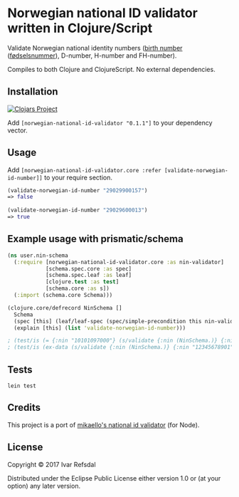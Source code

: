 # Norwegian national ID validator written in Clojure/Script

Validate Norwegian national identity numbers ([birth number](https://en.wikipedia.org/wiki/National_identification_number#Norway) ([fødselsnummer](https://no.wikipedia.org/wiki/F%C3%B8dselsnummer)), D-number, H-number and FH-number).

Compiles to both Clojure and ClojureScript. No external dependencies.

## Installation

[![Clojars Project](http://clojars.org/norwegian-national-id-validator/latest-version.svg)](http://clojars.org/norwegian-national-id-validator)

Add `[norwegian-national-id-validator "0.1.1"]` to your dependency vector.


## Usage

Add `[norwegian-national-id-validator.core :refer [validate-norwegian-id-number]]`
to your require section.

```clojure
(validate-norwegian-id-number "29029900157")
=> false
    
(validate-norwegian-id-number "29029600013")
=> true
```

## Example usage with prismatic/schema

```clojure
(ns user.nin-schema
  (:require [norwegian-national-id-validator.core :as nin-validator]
            [schema.spec.core :as spec]
            [schema.spec.leaf :as leaf]
            [clojure.test :as test]
            [schema.core :as s])
  (:import (schema.core Schema)))

(clojure.core/defrecord NinSchema []
  Schema
  (spec [this] (leaf/leaf-spec (spec/simple-precondition this nin-validator/validate-norwegian-id-number)))
  (explain [this] (list 'validate-norwegian-id-number)))

; (test/is (= {:nin "10101097000"} (s/validate {:nin (NinSchema.)} {:nin "10101097000"})))
; (test/is (ex-data (s/validate {:nin (NinSchema.)} {:nin "12345678901"})))
```

## Tests

    lein test

## Credits

This project is a port of [mikaello's national id validator](https://github.com/mikaello/norwegian-national-id-validator) (for Node).

## License

Copyright © 2017 Ivar Refsdal

Distributed under the Eclipse Public License either version 1.0 or (at
your option) any later version.
